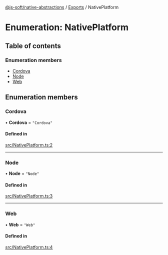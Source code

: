 [@js-soft/native-abstractions](../README.md) / [Exports](../modules.md) / NativePlatform

# Enumeration: NativePlatform

## Table of contents

### Enumeration members

- [Cordova](NativePlatform.md#cordova)
- [Node](NativePlatform.md#node)
- [Web](NativePlatform.md#web)

## Enumeration members

### Cordova

• **Cordova** = `"Cordova"`

#### Defined in

[src/NativePlatform.ts:2](https://github.com/js-soft/ts-native-access/blob/f2bbc45/packages/abstractions/src/NativePlatform.ts#L2)

___

### Node

• **Node** = `"Node"`

#### Defined in

[src/NativePlatform.ts:3](https://github.com/js-soft/ts-native-access/blob/f2bbc45/packages/abstractions/src/NativePlatform.ts#L3)

___

### Web

• **Web** = `"Web"`

#### Defined in

[src/NativePlatform.ts:4](https://github.com/js-soft/ts-native-access/blob/f2bbc45/packages/abstractions/src/NativePlatform.ts#L4)
